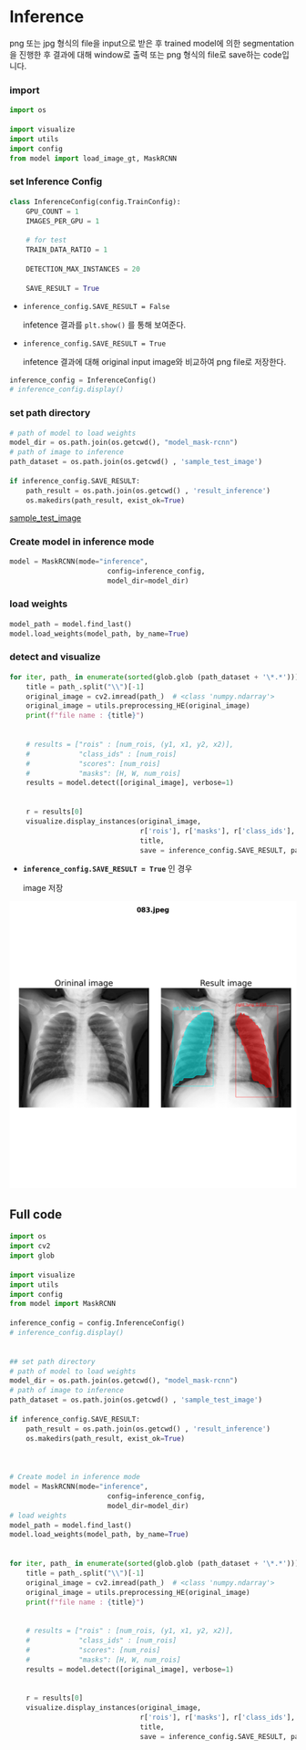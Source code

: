 # Inference

png 또는 jpg 형식의 file을 input으로 받은 후 trained model에 의한 segmentation을 진행한 후 결과에 대해 window로 출력 또는 png 형식의 file로 save하는 code입니다.



### import

```python
import os

import visualize
import utils
import config 
from model import load_image_gt, MaskRCNN
```



### set Inference Config

```python
class InferenceConfig(config.TrainConfig):
	GPU_COUNT = 1
	IMAGES_PER_GPU = 1

	# for test
	TRAIN_DATA_RATIO = 1

	DETECTION_MAX_INSTANCES = 20

	SAVE_RESULT = True
```

- `inference_config.SAVE_RESULT = False` 

  infetence 결과를 `plt.show()` 를 통해 보여준다.

- `inference_config.SAVE_RESULT = True`

   infetence 결과에 대해 original input image와 비교하여 png file로 저장한다.

  

```python
inference_config = InferenceConfig()
# inference_config.display()
```



### set path directory

```python
# path of model to load weights
model_dir = os.path.join(os.getcwd(), "model_mask-rcnn")
# path of image to inference
path_dataset = os.path.join(os.getcwd() , 'sample_test_image')

if inference_config.SAVE_RESULT:
	path_result = os.path.join(os.getcwd() , 'result_inference')
	os.makedirs(path_result, exist_ok=True)
```

 [sample_test_image](https://github.com/HibernationNo1/assignment-Segmented_Lung/tree/master/sample_test_image) 





### Create model in inference mode

```python
model = MaskRCNN(mode="inference", 
						config=inference_config,
						model_dir=model_dir)
```



### load weights

```python
model_path = model.find_last()
model.load_weights(model_path, by_name=True)
```





### detect and visualize

```python
for iter, path_ in enumerate(sorted(glob.glob (path_dataset + '\*.*'))):	
	title = path_.split("\\")[-1]
	original_image = cv2.imread(path_)	# <class 'numpy.ndarray'>
	original_image = utils.preprocessing_HE(original_image)
	print(f"file name : {title}")


	# results = ["rois" : [num_rois, (y1, x1, y2, x2)], 
	#			 "class_ids" : [num_rois]
	#			 "scores": [num_rois]
	#  			 "masks": [H, W, num_rois] 
	results = model.detect([original_image], verbose=1)


	r = results[0]
	visualize.display_instances(original_image, 
								r['rois'], r['masks'], r['class_ids'], r['scores'], 
								title, 
								save = inference_config.SAVE_RESULT, path = path_result)
```



- **`inference_config.SAVE_RESULT = True`** 인 경우

  image 저장

![](https://github.com/HibernationNo1/assignment-Segmented_Lung/blob/master/image/r1.png?raw=true)



## Full code

```python
import os
import cv2
import glob

import visualize
import utils
import config 
from model import MaskRCNN

inference_config = config.InferenceConfig()
# inference_config.display()


## set path directory
# path of model to load weights
model_dir = os.path.join(os.getcwd(), "model_mask-rcnn")
# path of image to inference
path_dataset = os.path.join(os.getcwd() , 'sample_test_image')

if inference_config.SAVE_RESULT:
	path_result = os.path.join(os.getcwd() , 'result_inference')
	os.makedirs(path_result, exist_ok=True)  



# Create model in inference mode
model = MaskRCNN(mode="inference", 
						config=inference_config,
						model_dir=model_dir)
# load weights
model_path = model.find_last()
model.load_weights(model_path, by_name=True)

        
for iter, path_ in enumerate(sorted(glob.glob (path_dataset + '\*.*'))):	
	title = path_.split("\\")[-1]
	original_image = cv2.imread(path_)	# <class 'numpy.ndarray'>
	original_image = utils.preprocessing_HE(original_image)
	print(f"file name : {title}")


	# results = ["rois" : [num_rois, (y1, x1, y2, x2)], 
	#			 "class_ids" : [num_rois]
	#			 "scores": [num_rois]
	#  			 "masks": [H, W, num_rois] 
	results = model.detect([original_image], verbose=1)


	r = results[0]
	visualize.display_instances(original_image, 
								r['rois'], r['masks'], r['class_ids'], r['scores'], 
								title, 
								save = inference_config.SAVE_RESULT, path = path_result)
```


